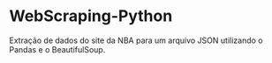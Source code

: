 # WebScraping-Python
Extração de dados do site da NBA para um arquivo JSON utilizando o Pandas e o BeautifulSoup.
